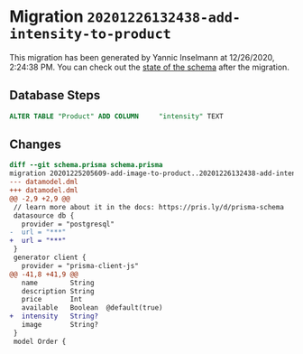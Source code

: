 # Migration `20201226132438-add-intensity-to-product`

This migration has been generated by Yannic Inselmann at 12/26/2020, 2:24:38 PM.
You can check out the [state of the schema](./schema.prisma) after the migration.

## Database Steps

```sql
ALTER TABLE "Product" ADD COLUMN     "intensity" TEXT
```

## Changes

```diff
diff --git schema.prisma schema.prisma
migration 20201225205609-add-image-to-product..20201226132438-add-intensity-to-product
--- datamodel.dml
+++ datamodel.dml
@@ -2,9 +2,9 @@
 // learn more about it in the docs: https://pris.ly/d/prisma-schema
 datasource db {
   provider = "postgresql"
-  url = "***"
+  url = "***"
 }
 generator client {
   provider = "prisma-client-js"
@@ -41,8 +41,9 @@
   name        String   
   description String   
   price       Int      
   available   Boolean  @default(true)
+  intensity   String?
   image       String?
 }
 model Order {
```


